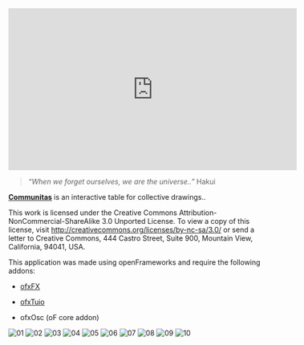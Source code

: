 <iframe src="http://player.vimeo.com/video/15171352?autoplay=1" width="575" height="323" frameborder="0" webkitAllowFullScreen mozallowfullscreen allowFullScreen></iframe>
		
> _“When we forget ourselves, we are the universe..”_ Hakui

[**Communitas**](http://patriciogonzalezvivo.com/2010/communitas/) is an interactive table for collective drawings..

This work is licensed under the Creative Commons Attribution-NonCommercial-ShareAlike 3.0 Unported License. To view a copy of this license, visit http://creativecommons.org/licenses/by-nc-sa/3.0/ or send a letter to Creative Commons, 444 Castro Street, Suite 900, Mountain View, California, 94041, USA.

This application was made using openFrameworks and require the following addons:

* [ofxFX](https://github.com/patriciogonzalezvivo/ofxFX)

* [ofxTuio](https://github.com/patriciogonzalezvivo/ofxTuio)

* ofxOsc (oF core addon)

![01](http://patriciogonzalezvivo.com/2010/communitas/01.jpg)
![02](http://patriciogonzalezvivo.com/2010/communitas/02.jpg)
![03](http://patriciogonzalezvivo.com/2010/communitas/03.jpg)
![04](http://patriciogonzalezvivo.com/2010/communitas/04.jpg)
![05](http://patriciogonzalezvivo.com/2010/communitas/05.jpg)
![06](http://patriciogonzalezvivo.com/2010/communitas/06.jpg)
![07](http://patriciogonzalezvivo.com/2010/communitas/07.jpg)
![08](http://patriciogonzalezvivo.com/2010/communitas/08.jpg)
![09](http://patriciogonzalezvivo.com/2010/communitas/09.jpg)
![10](http://patriciogonzalezvivo.com/2010/communitas/10.jpg)

